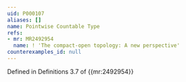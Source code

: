 ```yaml
---
uid: P000107
aliases: []
name: Pointwise Countable Type
refs:
- mr: MR2492954
  name: ! 'The compact-open topology: A new perspective'
counterexamples_id: null
---
```

Defined in Definitions 3.7 of {{mr:2492954}}
